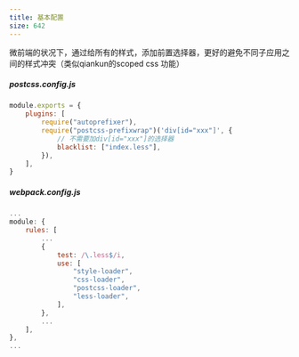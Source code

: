 ```yaml
---
title: 基本配置
size: 642
---
```

微前端的状况下，通过给所有的样式，添加前置选择器，更好的避免不同子应用之间的样式冲突（类似qiankun的scoped css 功能）
##### postcss.config.js
```js
module.exports = {
    plugins: [
        require("autoprefixer"),
        require("postcss-prefixwrap")('div[id="xxx"]', {
	        // 不需要加div[id="xxx"]的选择器
            blacklist: ["index.less"],
        }),
    ],
}

```
##### webpack.config.js
```js
...
module: {
	rules: [
		...
		{
			test: /\.less$/i,
			use: [
				"style-loader",
				"css-loader",
				"postcss-loader",
				"less-loader",
			],
		},
		...
	],
},
...
```

